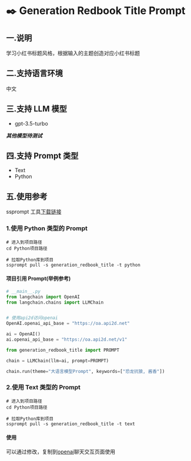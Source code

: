 # ✒️ Generation Redbook Title Prompt

## 一.说明

学习小红书标题风格，根据输入的主题创造对应小红书标题

## 二.支持语言环境

中文

## 三.支持 LLM 模型

- gpt-3.5-turbo

**_其他模型待测试_**

## 四.支持 Prompt 类型

- Text
- Python

## 五.使用参考

ssprompt 工具[下载链接](https://github.com/ptonlix/ssprompt)

### 1.使用 Python 类型的 Prompt

```shell
# 进入到项目路径
cd Python项目路径

# 拉取Python库到项目
ssprompt pull -s generation_redbook_title -t python

```

#### 项目引用 Prompt(举例参考)

```python
# __main__.py
from langchain import OpenAI
from langchain.chains import LLMChain


# 使用api2d访问openai
OpenAI.openai_api_base = "https://oa.api2d.net"

ai = OpenAI()
ai.openai_api_base = "https://oa.api2d.net/v1"

from generation_redbook_title import PROMPT

chain = LLMChain(llm=ai, prompt=PROMPT)

chain.run(theme="大语言模型Prompt", keywords=["恐龙抗狼, 酱香"])

```

### 2.使用 Text 类型的 Prompt

```shell
# 进入到项目路径
cd Python项目路径

# 拉取Python库到项目
ssprompt pull -s generation_redbook_title -t text
```

#### 使用

可以通过修改，复制到[openai](http://chat.openai.com)聊天交互页面使用
